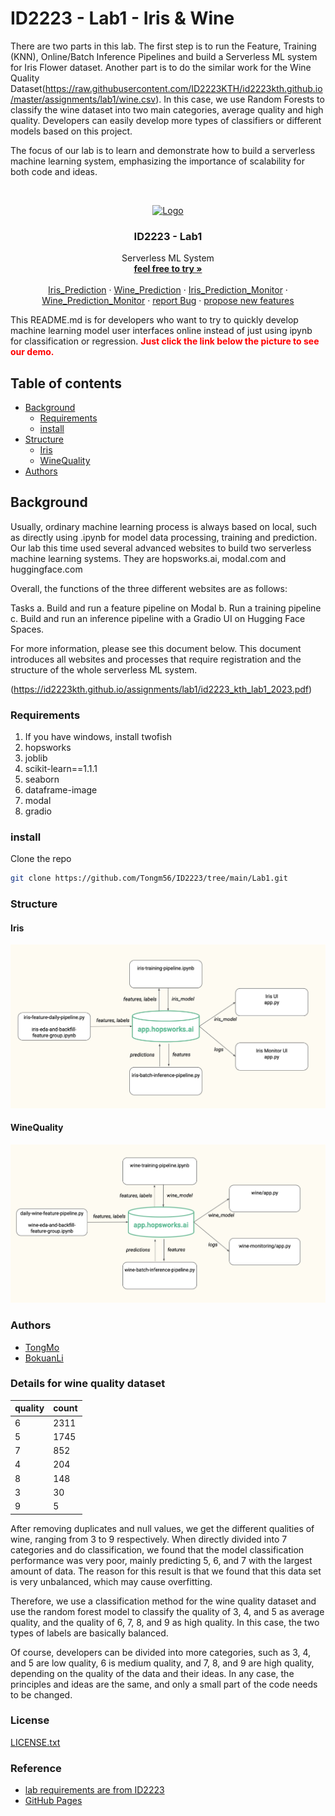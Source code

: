 
# ID2223 - Lab1 - Iris & Wine

There are two parts in this lab. The first step is to run the Feature, Training (KNN), Online/Batch Inference Pipelines and build a Serverless ML system for Iris Flower dataset. Another part is to do the similar work for the Wine Quality Dataset(https://raw.githubusercontent.com/ID2223KTH/id2223kth.github.io/master/assignments/lab1/wine.csv). In this case, we use Random Forests to classify the wine dataset into two main categories, average quality and high quality. Developers can easily develop more types of classifiers or different models based on this project. 

The focus of our lab is to learn and demonstrate how to build a serverless machine learning system, emphasizing the importance of scalability for both code and ideas.

<!-- PROJECT SHIELDS -->
<!-- @import "[TOC]" {cmd="toc" depthFrom=1 depthTo=6 orderedList=false} -->
<!-- PROJECT LOGO -->
<br />

<p align="center">
  <a href="https://github.com/Tongm56/ID2223/tree/main/Lab1">
    <img src="https://raw.githubusercontent.com/bokuan/ID2223/main/average.png?token=GHSAT0AAAAAACHL4DAOO2XQVNTSNYIPH476ZKY6VSQ" alt="Logo" width="300" height="300">
  </a>

  <h3 align="center">ID2223 - Lab1</h3>
  <p align="center">
    Serverless ML System
    <br />
    <a href="https://github.com/Tongm56/ID2223/tree/main/Lab1"><strong>feel free to try »</strong></a>
    <br />
    <br />
    <a href="https://huggingface.co/spaces/momowanwu/iris">Iris_Prediction</a>
    ·
    <a href="https://huggingface.co/spaces/momowanwu/wine_quality_pre">Wine_Prediction</a>
    ·
    <a href="https://huggingface.co/spaces/momowanwu/iris_monitor">Iris_Prediction_Monitor</a>
    ·
    <a href="https://huggingface.co/spaces/momowanwu/wine_quality_monitor">Wine_Prediction_Monitor</a>
    ·
    <a href="https://github.com/Tongm56/ID2223/issues">report Bug</a>
    ·
    <a href="https://github.com/Tongm56/ID2223/issues">propose new features</a>
  </p>

</p>

This README.md is for developers who want to try to quickly develop machine learning model user interfaces online instead of just using ipynb for classification or regression.
<span style="color:red">**Just click the link below the picture to see our demo.**</span>
 
## Table of contents

- [Background](#Background)
  - [Requirements](#Requirements)
  - [install](#install)
- [Structure](#Structure)
  - [Iris](#Iris)
  - [WineQuality](#WineQuality)
- [Authors](#Authors)

## Background
Usually, ordinary machine learning process is always based on local, such as directly using .ipynb for model data processing, training and prediction. Our lab this time used several advanced websites to build two serverless machine learning systems. They are hopsworks.ai, modal.com and huggingface.com

Overall, the functions of the three different websites are as follows: 

Tasks
a. Build and run a feature pipeline on Modal
b. Run a training pipeline
c. Build and run an inference pipeline with a Gradio UI on Hugging Face Spaces.

For more information, please see this document below. This document introduces all websites and processes that require registration and the structure of the whole serverless ML system. 

(https://id2223kth.github.io/assignments/lab1/id2223_kth_lab1_2023.pdf)

### Requirements
1. If you have windows, install twofish
2. hopsworks
3. joblib
4. scikit-learn==1.1.1
5. seaborn
6. dataframe-image
7. modal
8. gradio

### **install**
Clone the repo

```sh
git clone https://github.com/Tongm56/ID2223/tree/main/Lab1.git
```
### Structure
#### Iris 

[![Iris](https://github.com/Tongm56/ID2223/blob/main/Lab1/Iris.png)](https://github.com/Tongm56/ID2223/blob/main/Lab1/Iris.png)

#### WineQuality 

[![WineQuality](https://github.com/Tongm56/ID2223/blob/main/Lab1/wine.png)](https://github.com/Tongm56/ID2223/blob/main/Lab1/wine.png)

### Authors
- [TongMo](https://github.com/Tongm56)
- [BokuanLi](https://github.com/bokuan)

### Details for wine quality dataset
| quality | count |
|---------|-------|
| 6       | 2311  |
| 5       | 1745  |
| 7       | 852   |
| 4       | 204   |
| 8       | 148   |
| 3       | 30    |
| 9       | 5     |

After removing duplicates and null values, we get the different qualities of wine, ranging from 3 to 9 respectively. When directly divided into 7 categories and do classification, we found that the model classification performance was very poor, mainly predicting 5, 6, and 7 with the largest amount of data. The reason for this result is that we found that this data set is very unbalanced, which may cause overfitting. 

Therefore, we use a classification method for the wine quality dataset and use the random forest model to classify the quality of 3, 4, and 5 as average quality, and the quality of 6, 7, 8, and 9 as high quality. In this case, the two types of labels are basically balanced.

Of course, developers can be divided into more categories, such as 3, 4, and 5 are low quality, 6 is medium quality, and 7, 8, and 9 are high quality, depending on the quality of the data and their ideas. In any case, the principles and ideas are the same, and only a small part of the code needs to be changed.
### License

 [LICENSE.txt](https://github.com/Tongm56/ID2223/blob/main/LICENSE)

### Reference

- [lab requirements are from ID2223](https://id2223kth.github.io/assignments/lab1/id2223_kth_lab1_2023.pdf)
- [GitHub Pages](https://pages.github.com)




